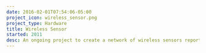 ```yaml
---
date: 2016-02-01T07:54:06-05:00
project_icon: wireless_sensor.png
project_type: Hardware
title: Wireless Sensor
started: 2011
desc: An ongoing project to create a network of wireless sensors reporting temperature/humidity/etc inside/outside.
---
```


